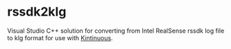 # rssdk2klg

Visual Studio C++ solution for converting from Intel RealSense rssdk log file to klg format for use with [Kintinuous](https://github.com/mp3guy/Kintinuous/).

